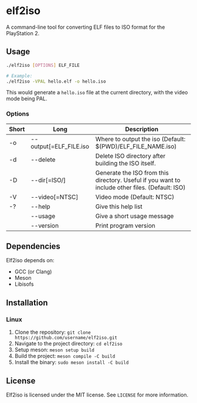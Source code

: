 # elf2iso

A command-line tool for converting ELF files to ISO format for the PlayStation 2.

## Usage

```bash
./elf2iso [OPTIONS] ELF_FILE

# Example:
./elf2iso -VPAL hello.elf -o hello.iso
```
This would generate a `hello.iso` file at the current directory, with the video mode being PAL.

### Options


|Short|Long| Description |
|--|--|---|
|  -o | --output[=ELF_FILE.iso | Where to output the iso (Default: $(PWD)/ELF_FILE_NAME.iso) |
|  -d | --delete |               Delete ISO directory after building the ISO itself. |
|  -D | --dir[=ISO/] |           Generate the ISO from this directory. Useful if you want to include other files. (Default: ISO) |
|  -V | --video[=NTSC] |         Video mode (Default: NTSC) |
|  -? | --help |                 Give this help list |
|     | --usage|                Give a short usage message|
|     | --version|              Print program version|

## Dependencies

Elf2iso depends on:

- GCC (or Clang)
- Meson
- Libisofs

## Installation
### Linux

1. Clone the repository: `git clone https://github.com/username/elf2iso.git`
2. Navigate to the project directory: `cd elf2iso`
3. Setup meson: `meson setup build`
4. Build the project: `meson compile -C build`
4. Install the binary: `sudo meson install -C build`

## License

Elf2iso is licensed under the MIT license. See `LICENSE` for more information.
